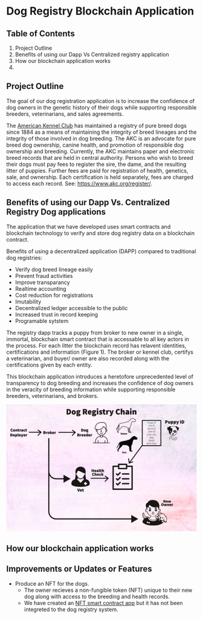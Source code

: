 # Dog Registry Blockchain Application

## Table of Contents
1. Project Outline
2. Benefits of using our Dapp Vs Centralized registry application
3. How our blockchain application works
4. 

## Project Outline
The goal of our dog registration application is to increase the confidence of dog owners in the genetic history of their dogs while supporting responsible breeders, veterinarians, and sales agreements.

 The [American Kennel Club](https://www.akc.org/) has maintained a registry of pure breed dogs since 1884 as a means of maintaining the integrity of breed lineages and the integrity of those involved in dog breeding. The AKC is an advocate for pure breed dog ownership, canine health, and promotion of responsible dog ownership and breeding. Currently, the AKC maintains paper and electronic breed records that are held in central authority. Persons who wish to breed their dogs must pay fees to register the sire, the dame, and the resulting litter of puppies. Further fees are paid for registration of health, genetics, sale, and ownership. Each certification is held separately, fees are charged to access each record. See: https://www.akc.org/register/.
 
## Benefits of using our Dapp Vs. Centralized Registry Dog applications

The application that we have developed uses smart contracts and blockchain technology to verify and store dog registry data on a blockchain contract. 

Benefits of using a decentralized application (DAPP) compared to traditional dog registries: 
- Verify dog breed lineage easily
- Prevent fraud activities
- Improve transparancy
- Realtime accounting
- Cost reduction for registrations
- Imutability
- Decentralized ledger accessible to the public
- Increased trust in record keeping
- Programable sytstem

The registry dapp tracks a puppy from broker to new owner in a single, immortal, blockchain smart contract that is accessable to all key actors in the process. For each litter the blockchain record has relavent identities, certifications and information (Figure 1). The broker or kennel club, certifys a veterinarian, and buyer/ owner are also recorded along with the certifications given by each entity. 

This blockchain application introduces a heretofore unprecedented level of transparency to dog breeding and increases the confidence of dog owners in the veracity of breeding information while supporting responsible breeders, veterinarians, and brokers.

![Diagram](DogRegistryChain.png)

## How our blockchain application works


## Improvements or Updates or Features

- Produce an NFT for the dogs.
    - The owner recieves a non-fungible token (NFT) unique to their new dog along with access to the breeding and health records.
    - We  have created an [NFT smart contract app](./dog-nft-app.py) but it has not been integreted to the dog registry system.